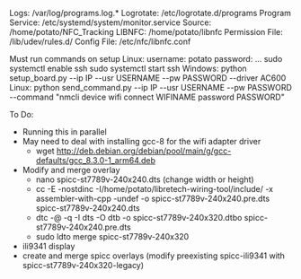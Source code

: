 Logs: /var/log/programs.log.*
Logrotate: /etc/logrotate.d/programs
Program Service: /etc/systemd/system/monitor.service
Source: /home/potato/NFC_Tracking
LIBNFC: /home/potato/libnfc
Permission File: /lib/udev/rules.d/
Config File: /etc/nfc/libnfc.conf

Must run commands on setup
Linux:
username: potato
password: ...
sudo systemctl enable ssh
sudo systemctl start ssh
Windows:
python setup_board.py --ip IP --usr USERNAME --pw PASSWORD --driver AC600
Linux:
python send_command.py --ip IP --usr USERNAME --pw PASSWORD --command "nmcli device wifi connect WIFINAME password PASSWORD"

To Do: 
- Running this in parallel
- May need to deal with installing gcc-8 for the wifi adapter driver
	- wget http://deb.debian.org/debian/pool/main/g/gcc-defaults/gcc_8.3.0-1_arm64.deb
- Modify and merge overlay
	- nano spicc-st7789v-240x240.dts (change width or height)
	- cc -E -nostdinc -I/home/potato/libretech-wiring-tool/include/ -x assembler-with-cpp -undef -o spicc-st7789v-240x240.pre.dts spicc-st7789v-240x240.dts
	- dtc -@ -q -I dts -O dtb -o spicc-st7789v-240x320.dtbo spicc-st7789v-240x240.pre.dts
	- sudo ldto merge spicc-st7789v-240x320
- ili9341 display
- create and merge spicc overlays (modify preexisting spicc-ili9341 with spicc-st7789v-240x320-legacy)
